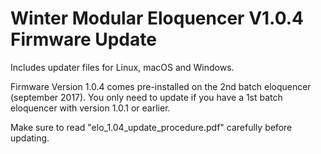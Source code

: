 # Winter Modular Eloquencer V1.0.4 Firmware Update

Includes updater files for Linux, macOS and Windows.

Firmware Version 1.0.4 comes pre-installed on the 2nd batch eloquencer (september 2017). You only need to update if you have a 1st batch eloquencer with version 1.0.1 or earlier.

Make sure to read "elo_1.04_update_procedure.pdf" carefully before updating.
